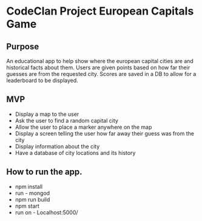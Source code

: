 # CodeClan Project European Capitals Game

## Purpose

An educational app to help show where the european capital cities are
and historical facts about them. Users are given points based on how
far their guesses are from the requested city. Scores are saved in a DB
to allow for a leaderboard to be displayed.

## MVP

* Display a map to the user
* Ask the user to find a random capital city
* Allow the user to place a marker anywhere on the map
* Display a screen telling the user how far away their guess was from the city
* Display information about the city
* Have a database of city locations and its history

## How to run the app.

* npm install
* run - mongod
* npm run build
* npm start
* run on - Localhost:5000/
